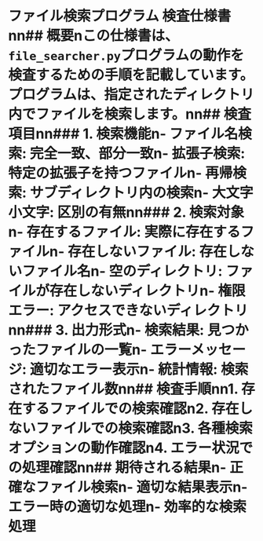 # ファイル検索プログラム 検査仕様書nn## 概要nこの仕様書は、`file_searcher.py`プログラムの動作を検査するための手順を記載しています。プログラムは、指定されたディレクトリ内でファイルを検索します。nn## 検査項目nn### 1. 検索機能n- **ファイル名検索**: 完全一致、部分一致n- **拡張子検索**: 特定の拡張子を持つファイルn- **再帰検索**: サブディレクトリ内の検索n- **大文字小文字**: 区別の有無nn### 2. 検索対象n- **存在するファイル**: 実際に存在するファイルn- **存在しないファイル**: 存在しないファイル名n- **空のディレクトリ**: ファイルが存在しないディレクトリn- **権限エラー**: アクセスできないディレクトリnn### 3. 出力形式n- **検索結果**: 見つかったファイルの一覧n- **エラーメッセージ**: 適切なエラー表示n- **統計情報**: 検索されたファイル数nn## 検査手順nn1. 存在するファイルでの検索確認n2. 存在しないファイルでの検索確認n3. 各種検索オプションの動作確認n4. エラー状況での処理確認nn## 期待される結果n- 正確なファイル検索n- 適切な結果表示n- エラー時の適切な処理n- 効率的な検索処理
